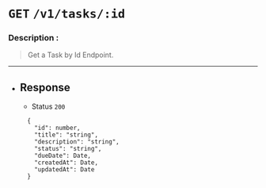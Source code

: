 # `GET` `/v1/tasks/:id`
### Description : 
> Get a Task by Id Endpoint. 
---
- ## Response 
  - Status `200`
  ```jsonc
    {
      "id": number,
      "title": "string",
      "description": "string",
      "status": "string",
      "dueDate": Date,
      "createdAt": Date,
      "updatedAt": Date
    }
  ```
